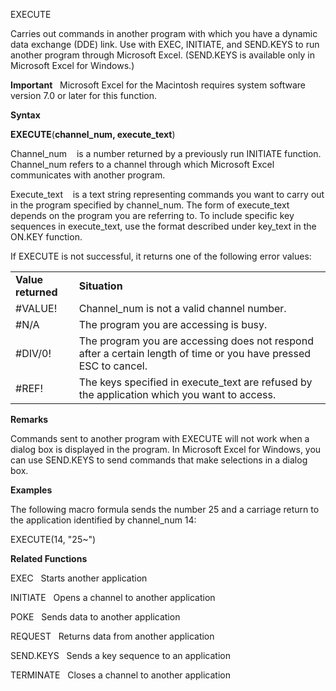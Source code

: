 EXECUTE

Carries out commands in another program with which you have a dynamic
data exchange (DDE) link. Use with EXEC, INITIATE, and SEND.KEYS to run
another program through Microsoft Excel. (SEND.KEYS is available only in
Microsoft Excel for Windows.)

**Important**   Microsoft Excel for the Macintosh requires system
software version 7.0 or later for this function.

**Syntax**

**EXECUTE**(**channel\_num, execute\_text**)

Channel\_num    is a number returned by a previously run INITIATE
function. Channel\_num refers to a channel through which Microsoft Excel
communicates with another program.

Execute\_text    is a text string representing commands you want to
carry out in the program specified by channel\_num. The form of
execute\_text depends on the program you are referring to. To include
specific key sequences in execute\_text, use the format described under
key\_text in the ON.KEY function.

If EXECUTE is not successful, it returns one of the following error
values:

|                    |                                                                                                                  |
| ------------------ | ---------------------------------------------------------------------------------------------------------------- |
| **Value returned** | **Situation**                                                                                                    |
| \#VALUE\!          | Channel\_num is not a valid channel number.                                                                      |
| \#N/A              | The program you are accessing is busy.                                                                           |
| \#DIV/0\!          | The program you are accessing does not respond after a certain length of time or you have pressed ESC to cancel. |
| \#REF\!            | The keys specified in execute\_text are refused by the application which you want to access.                     |

**Remarks**

Commands sent to another program with EXECUTE will not work when a
dialog box is displayed in the program. In Microsoft Excel for Windows,
you can use SEND.KEYS to send commands that make selections in a dialog
box.

**Examples**

The following macro formula sends the number 25 and a carriage return to
the application identified by channel\_num 14:

EXECUTE(14, "25\~")

**Related Functions**

EXEC   Starts another application

INITIATE   Opens a channel to another application

POKE   Sends data to another application

REQUEST   Returns data from another application

SEND.KEYS   Sends a key sequence to an application

TERMINATE   Closes a channel to another application


